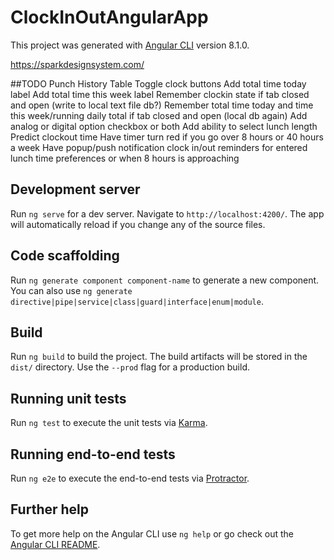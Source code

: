 # ClockInOutAngularApp

This project was generated with [Angular CLI](https://github.com/angular/angular-cli) version 8.1.0.

https://sparkdesignsystem.com/

##TODO
Punch History Table
Toggle clock buttons
Add total time today label
Add total time this week label
Remember clockin state if tab closed and open (write to local text file db?)
Remember total time today and time this week/running daily total if tab closed and open (local db again)
Add analog or digital option checkbox or both
Add ability to select lunch length
Predict clockout time
Have timer turn red if you go over 8 hours or 40 hours a week
Have popup/push notification clock in/out reminders for entered lunch time preferences or when 8 hours is approaching

## Development server

Run `ng serve` for a dev server. Navigate to `http://localhost:4200/`. The app will automatically reload if you change any of the source files.

## Code scaffolding

Run `ng generate component component-name` to generate a new component. You can also use `ng generate directive|pipe|service|class|guard|interface|enum|module`.

## Build

Run `ng build` to build the project. The build artifacts will be stored in the `dist/` directory. Use the `--prod` flag for a production build.

## Running unit tests

Run `ng test` to execute the unit tests via [Karma](https://karma-runner.github.io).

## Running end-to-end tests

Run `ng e2e` to execute the end-to-end tests via [Protractor](http://www.protractortest.org/).

## Further help

To get more help on the Angular CLI use `ng help` or go check out the [Angular CLI README](https://github.com/angular/angular-cli/blob/master/README.md).
